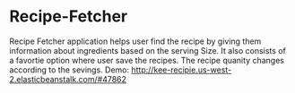 # Recipe-Fetcher

Recipe Fetcher application helps user find the recipe by giving them information about ingredients based on the serving Size.
It also consists of a favortie option where user save the recipes.
The recipe quanity changes according to the sevings.
Demo: http://kee-recipie.us-west-2.elasticbeanstalk.com/#47862
